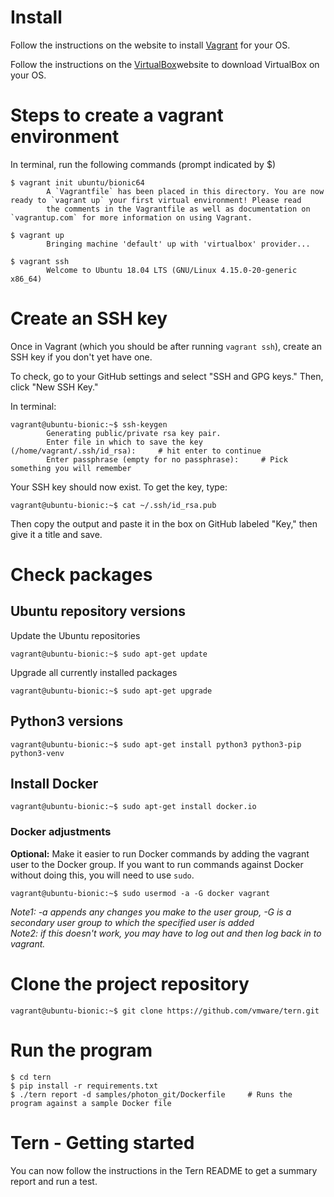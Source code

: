 # Install

Follow the instructions on the website to install [Vagrant](https://www.vagrantup.com/downloads.html) for your OS.  

Follow the instructions on the [VirtualBox](https://www.virtualbox.org/wiki/Downloads)website to download VirtualBox on your OS.  

# Steps to create a vagrant environment

In terminal, run the following commands (prompt indicated by $)  

```
$ vagrant init ubuntu/bionic64
        A `Vagrantfile` has been placed in this directory. You are now ready to `vagrant up` your first virtual environment! Please read
        the comments in the Vagrantfile as well as documentation on `vagrantup.com` for more information on using Vagrant.

$ vagrant up
        Bringing machine 'default' up with 'virtualbox' provider...

$ vagrant ssh
        Welcome to Ubuntu 18.04 LTS (GNU/Linux 4.15.0-20-generic x86_64)
```

# Create an SSH key

Once in Vagrant (which you should be after running `vagrant ssh`), create an SSH key if you don't yet have one.  

To check, go to your GitHub settings and select "SSH and GPG keys." Then, click "New SSH Key."  

In terminal:  

```
vagrant@ubuntu-bionic:~$ ssh-keygen
        Generating public/private rsa key pair.
        Enter file in which to save the key (/home/vagrant/.ssh/id_rsa):     # hit enter to continue
        Enter passphrase (empty for no passphrase):     # Pick something you will remember
```

Your SSH key should now exist. To get the key, type:
```
vagrant@ubuntu-bionic:~$ cat ~/.ssh/id_rsa.pub
```
Then copy the output and paste it in the box on GitHub labeled "Key," then give it a title and save.  

# Check packages
## Ubuntu repository versions

Update the Ubuntu repositories  

```
vagrant@ubuntu-bionic:~$ sudo apt-get update 
```

Upgrade all currently installed packages  

```
vagrant@ubuntu-bionic:~$ sudo apt-get upgrade 
```

## Python3 versions

```
vagrant@ubuntu-bionic:~$ sudo apt-get install python3 python3-pip python3-venv
```

## Install Docker 

```
vagrant@ubuntu-bionic:~$ sudo apt-get install docker.io
```

### Docker adjustments

**Optional:** Make it easier to run Docker commands by adding the vagrant user to the Docker group. If you want to run commands against Docker without doing this, you will need to use `sudo`. 

```
vagrant@ubuntu-bionic:~$ sudo usermod -a -G docker vagrant
```

*Note1: -a appends any changes you make to the user group, -G is a secondary user group to which the specified user is added*  
*Note2: if this doesn't work, you may have to log out and then log back in to vagrant.*

# Clone the project repository
```
vagrant@ubuntu-bionic:~$ git clone https://github.com/vmware/tern.git
```

# Run the program
```
$ cd tern
$ pip install -r requirements.txt
$ ./tern report -d samples/photon_git/Dockerfile     # Runs the program against a sample Docker file
```

# Tern - Getting started

You can now follow the instructions in the Tern README to get a summary report and run a test.  
